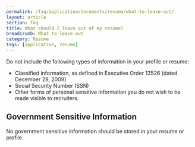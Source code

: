 ```yaml
---
permalink: /faq/application/documents/resume/what-to-leave-out/
layout: article
section: faq
title: What should I leave out of my resume?
breadcrumb: What to leave out
category: Resume
tags: [application, resume]
---
```


Do not include the following types of information in your profile or resume:

* Classified information, as defined in Executive Order 13526 (dated December 29, 2009)
* Social Security Number (SSN)
* Other forms of personal sensitive information you do not wish to be made visible to recruiters.

## Government Sensitive Information

No government sensitive information should be stored in your resume or profile.